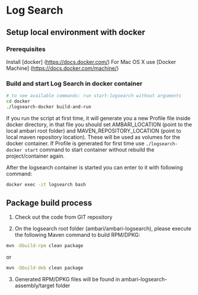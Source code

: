 # Log Search

## Setup local environment with docker

### Prerequisites

Install [docker] (https://docs.docker.com/)
For Mac OS X use [Docker Machine] (https://docs.docker.com/machine/)

### Build and start Log Search in docker container
```bash
# to see available commands: run start-logsearch without arguments
cd docker
./logsearch-docker build-and-run
```
If you run the script at first time, it will generate you a new Profile file inside docker directory, in that file you should set AMBARI_LOCATION (point to the local ambari root folder) and MAVEN_REPOSITORY_LOCATION (point to local maven repository location). These will be used as volumes for the docker container. If Profile is generated for first time use `./logsearch-docker start` command to start container without rebuild the project/container again.

After the logsearch container is started you can enter to it with following command:
```bash
docker exec -it logsearch bash
```
## Package build process


1. Check out the code from GIT repository

2. On the logsearch root folder (ambari/ambari-logsearch), please execute the following Maven command to build RPM/DPKG:
```bash
mvn -Dbuild-rpm clean package
```
  or
```bash
mvn -Dbuild-deb clean package
```
3. Generated RPM/DPKG files will be found in ambari-logsearch-assembly/target folder
  
